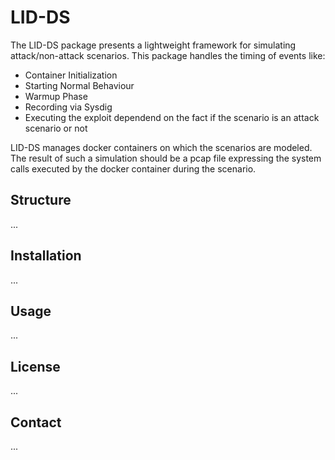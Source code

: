 # LID-DS
The LID-DS package presents a lightweight framework for simulating attack/non-attack scenarios. This package handles the timing of events like:
* Container Initialization
* Starting Normal Behaviour
* Warmup Phase
* Recording via Sysdig
* Executing the exploit dependend on the fact if the scenario is an attack scenario or not

LID-DS manages docker containers on which the scenarios are modeled. The result of such a simulation should be a pcap file expressing the system calls executed by the docker container during the scenario.

## Structure
...

## Installation
...

## Usage
...

## License
...

## Contact
...
